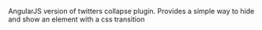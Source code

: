 AngularJS version of twitters collapse plugin.
Provides a simple way to hide and show an element with a css transition